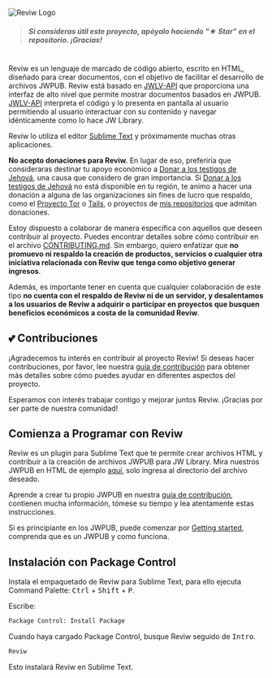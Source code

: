 ![Reviw Logo](https://github.com/livrasand/Reviw/assets/104039397/3202a0b1-266c-4815-a4ba-35b470965e7a)
> ##### Si consideras útil este proyecto, apóyalo haciendo "★ Star" en el repositorio. ¡Gracias!

#
Reviw es un lenguaje de marcado de código abierto, escrito en HTML, diseñado para crear documentos, con el objetivo de facilitar el desarrollo de archivos JWPUB. Reviw está basado en [JWLV-API](https://github.com/livrasand/JW-Library-Visualizer-API) que proporciona una interfaz de alto nivel que permite mostrar documentos basados en JWPUB. [JWLV-API](https://github.com/livrasand/JW-Library-Visualizer-API) interpreta el código y lo presenta en pantalla al usuario permitiendo al usuario interactuar con su contenido y navegar idénticamente como lo hace JW Library.

Reviw lo utiliza el editor [Sublime Text](https://github.com/sublimehq) y próximamente muchas otras aplicaciones.

**No acepto donaciones para Reviw.** En lugar de eso, preferiría que consideraras destinar tu apoyo económico a [Donar a los testigos de Jehová](https://donate.jw.org/), una causa que considero de gran importancia. Si [Donar a los testigos de Jehová](https://donate.jw.org/) no está disponible en tu región, te animo a hacer una donación a alguna de las organizaciones sin fines de lucro que respaldo, como el [Proyecto Tor](https://donate.torproject.org/) o [Tails](https://tails.net/), o proyectos de [mis repositorios](https://github.com/livrasand?tab=repositories) que admitan donaciones.

Estoy dispuesto a colaborar de manera específica con aquellos que deseen contribuir al proyecto. Puedes encontrar detalles sobre cómo contribuir en el archivo [CONTRIBUTING.md](CONTRIBUTING.md). Sin embargo, quiero enfatizar que **no promuevo ni respaldo la creación de productos, servicios o cualquier otra iniciativa relacionada con Reviw que tenga como objetivo generar ingresos**.

Además, es importante tener en cuenta que cualquier colaboración de este tipo **no cuenta con el respaldo de Reviw ni de un servidor, y desalentamos a los usuarios de Reviw a adquirir o participar en proyectos que busquen beneficios económicos a costa de la comunidad Reviw**.

## 💕 Contribuciones

¡Agradecemos tu interés en contribuir al proyecto Reviw! Si deseas hacer contribuciones, por favor, lee nuestra [guía de contribución](CONTRIBUTING.md) para obtener más detalles sobre cómo puedes ayudar en diferentes aspectos del proyecto.

Esperamos con interés trabajar contigo y mejorar juntos Reviw. ¡Gracias por ser parte de nuestra comunidad!

## Comienza a Programar con Reviw

Reviw es un plugin para Sublime Text que te permite crear archivos HTML y contribuir a la creación de archivos JWPUB para JW Library. Mira nuestros JWPUB en HTML de ejemplo [aquí](https://github.com/livrasand/livrasand.github.io/tree/main/jwpub-catalog), solo ingresa al directorio del archivo deseado.

Aprende a crear tu propio JWPUB en nuestra [guía de contribución](CONTRIBUTING.md), contienen mucha información, tómese su tiempo y lea atentamente estas instrucciones.

Si es principiante en los JWPUB, puede comenzar por [Getting started](https://github.com/livrasand/Reviw/wiki/Getting-started), comprenda que es un JWPUB y como funciona.

## Instalación con Package Control
Instala el empaquetado de Reviw para Sublime Text, para ello ejecuta Command Palette: <kbd>Ctrl</kbd> + <kbd>Shift</kbd> + <kbd>P</kbd>.

Escribe:
```html
Package Control: Install Package
```

Cuando haya cargado Package Control, busque Reviw seguido de <kbd>Intro</kbd>.
```html
Reviw
```

Esto instalará Reviw en Sublime Text.
